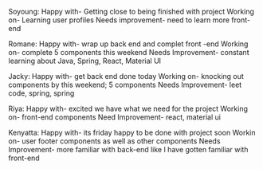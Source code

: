 Soyoung: Happy with- Getting close to being finished with project
        Working on- Learning user profiles
        Needs improvement- need to learn more front-end

Romane: Happy with- wrap up back end and complet front -end
        Working on- complete 5 components this weekend
        Needs Improvement- constant learning about Java, Spring, React, Material UI


Jacky: Happy with- get back end done today
        Working on- knocking out components by this weekend; 5 components
        Needs Improvement- leet code, spring, spring

Riya: Happy with- excited we have what we need for the project
        Working on- front-end components
        Need Improvement- react, material ui

Kenyatta: Happy with- its friday happy to be done with project soon
        Workin on- user footer components as well as other components
            Needs Improvement- more familiar with back-end like I have gotten familiar with front-end